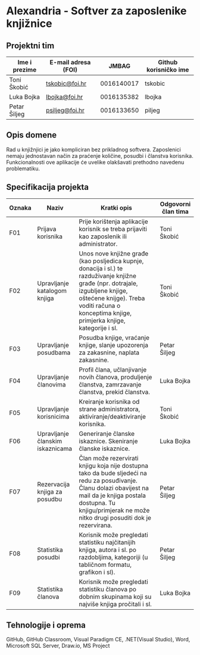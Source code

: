 # Alexandria - Softver za zaposlenike knjižnice

## Projektni tim

Ime i prezime | E-mail adresa (FOI) | JMBAG | Github korisničko ime
------------  | ------------------- | ----- | ---------------------
Toni Škobić | tskobic@foi.hr | 0016140017 | tskobic
Luka Bojka | lbojka@foi.hr | 0016135382 | lbojka
Petar Šiljeg | psiljeg@foi.hr | 0016133650 | piljeg

## Opis domene

Rad u knjižnjici je jako kompliciran bez prikladnog softvera. Zaposlenici nemaju jednostavan način za praćenje količine, posudbi i članstva korisnika. Funkcionalnosti ove aplikacije će uvelike olakšavati prethodno navedenu problematiku.

## Specifikacija projekta

Oznaka | Naziv | Kratki opis | Odgovorni član tima
------ | ----- | ----------- | -------------------
F01 | Prijava korisnika | Prije korištenja aplikacije korisnik se treba prijaviti kao zaposlenik ili administrator. | Toni Škobić
F02 | Upravljanje katalogom knjiga | Unos nove knjižne građe (kao posljedica kupnje, donacija i sl.) te razduživanje knjižne građe (npr. dotrajale, izgubljene knjige, oštećene knijge). Treba voditi računa o konceptima knjige, primjerka knjige, kategorije i sl. | Toni Škobić
F03 | Upravljanje posudbama | Posudba knjige, vraćanje knjige, slanje upozorenja za zakasnine, naplata zakasnine. | Petar Šiljeg
F04 | Upravljanje članovima | Profil člana, učlanjivanje novih članova, produljenje članstva, zamrzavanje članstva, prekid članstva. | Luka Bojka
F05 | Upravljanje korisnicima | Kreiranje korisnika od strane administratora, aktiviranje/deaktiviranje korisnika. | Toni Škobić
F06 | Upravljanje članskim iskaznicama | Generiranje članske iskaznice. Skeniranje članske iskaznice. | Luka Bojka
F07 | Rezervacija knjiga za posudbu | Član može rezervirati knjigu koja nije dostupna tako da bude sljedeći na redu za posuđivanje. Članu dolazi obavijest na mail da je knjiga postala dostupna. Tu knjigu/primjerak ne može nitko drugi posuditi dok je rezervirana. | Petar Šiljeg
F08 | Statistika posudbi | Korisnik može pregledati statistiku najčitanijih knjiga, autora i sl. po razdobljima, kategoriji (u tabličnom formatu, grafikon i sl). | Petar Šiljeg
F09 | Statistika članova	 | Korisnik može pregledati statistiku članova po dobnim skupinama koji su najviše knjiga pročitali i sl.	 | Luka Bojka

## Tehnologije i oprema

GitHub, GitHub Classroom, Visual Paradigm CE, .NET(Visual Studio), Word, Microsoft SQL Server, Draw.io, MS Project

